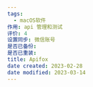 ```yaml
---
tags:
  - macOS软件
作用: api 管理和测试
评价: 4
设置同步: 微信账号
是否已备份:
是否已重装:
title: Apifox
date created: 2023-02-28
date modified: 2023-03-14
---
```

